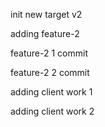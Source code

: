 init new target v2

adding feature-2

feature-2 1 commit

feature-2 2 commit

adding client work 1

adding client work 2
